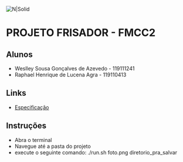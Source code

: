 
![N|Solid](https://portal.ufcg.edu.br/images/headers/cabecalho_ufcg.jpg)
# PROJETO FRISADOR - FMCC2



## Alunos
  - Weslley Sousa Gonçalves de Azevedo - 119111241
  - Raphael Henrique de Lucena Agra - 119110413
 
 ## Links

  - [Especificação](https://docs.google.com/document/d/1cLfWR1zqSoTVg_iqVDwO-EPKoOKsLG6vBIggUCDCoMQ/edit#)
  
  ## Instruções
  - Abra o terminal
  - Navegue até a pasta do projeto
  - execute o seguinte comando:
  ./run.sh foto.png diretorio_pra_salvar
  

